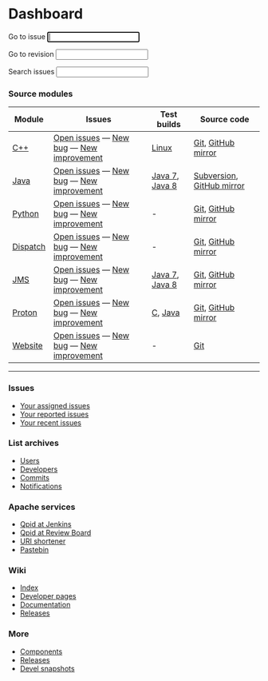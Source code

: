 # Dashboard

<div id="-dashboard-forms" class="feature">
  <form id="-jira-goto-form">
    Go to <span class="accesskey">i</span>ssue <input name="jira" accesskey="i" autofocus="autofocus" tabindex="1"/>
  </form>

  <form id="-viewvc-goto-form" action="http://svn.apache.org/viewvc" method="get">
    <input type="hidden" name="view" value="revision"/>
    Go to <span class="accesskey">r</span>evision <input type="text" name="revision" accesskey="r" tabindex="2"/>
  </form>

  <form id="-jira-search-form">
    <span class="accesskey">S</span>earch issues <input name="text" type="text" accesskey="s" tabindex="3"/>
  </form>
</div>

### Source modules

<div id="-source-modules" class="scroll" markdown="1">

| Module | Issues | Test builds | Source code |
| ------ | ------ | ----------- | ----------- |
| [C++]({{site_url}}/components/cpp-broker/index.html) | [Open issues](https://issues.apache.org/jira/issues/?jql=project%20%3D%20QPID%20AND%20resolution%20%3D%20Unresolved%20AND%20component%20in%20\(%22C%2B%2B%20Broker%22%2C%20%22C%2B%2B%20Client%22%2C%20%22C%2B%2B%20Clustering%22%2C%20%22Dot%20Net%20Client%22%2C%20%22Perl%20Client%22%2C%20%22Python%20Tools%22%2C%20%22Qpid%20Managment%20Framework%22%2C%20%22Ruby%20Client%22\)%20ORDER%20BY%20priority%20DESC) &#x2014; [New bug](https://issues.apache.org/jira/secure/CreateIssueDetails!init.jspa?pid=12310520&issuetype=1&components=12311395&components=12311396&summary=[Enter%20a%20brief%20description]&priority=3) &#x2014; [New improvement](https://issues.apache.org/jira/secure/CreateIssueDetails!init.jspa?pid=12310520&issuetype=4&components=12311395&components=12311396&summary=[Enter%20a%20brief%20description]&priority=3) | [Linux](https://builds.apache.org/view/M-R/view/Qpid/job/Qpid-cpp-trunk-test/) | [Git](https://git-wip-us.apache.org/repos/asf/qpid-cpp.git), [GitHub mirror](https://github.com/apache/qpid-cpp) |
| [Java]({{site_url}}/components/java-broker/index.html) | [Open issues](https://issues.apache.org/jira/issues/?jql=project%20%3D%20QPID%20AND%20resolution%20%3D%20Unresolved%20AND%20component%20in%20\(%22Java%20Broker%22%2C%20%22Java%20Client%22%2C%20%22Java%20Common%22%2C%20%22Java%20Management%20%3A%20JMX%20Console%22%2C%20%22Java%20Performance%20Tests%22%2C%20%22Java%20Tests%22%2C%20%22Java%20Tools%22%2C%20JCA\)%20ORDER%20BY%20priority%20DESC) &#x2014; [New bug](https://issues.apache.org/jira/secure/CreateIssueDetails!init.jspa?pid=12310520&issuetype=1&components=12311388&components=12311389&summary=[Enter%20a%20brief%20description]&priority=3) &#x2014; [New improvement](https://issues.apache.org/jira/secure/CreateIssueDetails!init.jspa?pid=12310520&issuetype=4&components=12311388&components=12311389&summary=[Enter%20a%20brief%20description]&priority=3) | [Java 7](https://builds.apache.org/view/M-R/view/Qpid/job/Qpid-Java-Java-Test-IBMJDK1.7/), [Java 8](https://builds.apache.org/view/M-R/view/Qpid/job/Qpid-Java-Java-Test-JDK1.8/) | [Subversion](https://svn.apache.org/repos/asf/qpid/java/trunk), [GitHub mirror](https://github.com/apache/qpid-java) |
| [Python]({{site_url}}/components/messaging-api/index.html) | [Open issues](https://issues.apache.org/jira/issues/?jql=project%20%3D%20QPID%20AND%20resolution%20%3D%20Unresolved%20AND%20component%20in%20\(%22Python%20Client%22%2C%20%22Python%20Test%20Suite%22\)%20ORDER%20BY%20priority%20DESC) &#x2014; [New bug](https://issues.apache.org/jira/secure/CreateIssueDetails!init.jspa?pid=12310520&issuetype=1&components=12311544&summary=[Enter%20a%20brief%20description]&priority=3) &#x2014; [New improvement](https://issues.apache.org/jira/secure/CreateIssueDetails!init.jspa?pid=12310520&issuetype=4&components=12311544&summary=[Enter%20a%20brief%20description]&priority=3) | - | [Git](https://git-wip-us.apache.org/repos/asf/qpid-python.git), [GitHub mirror](https://github.com/apache/qpid-python) |
| [Dispatch]({{site_url}}/components/dispatch-router/index.html) | [Open issues](https://issues.apache.org/jira/issues/?jql=project%20%3D%20DISPATCH%20AND%20resolution%20%3D%20Unresolved%20ORDER%20BY%20priority%20DESC) &#x2014; [New bug](https://issues.apache.org/jira/secure/CreateIssueDetails!init.jspa?pid=12315321&issuetype=1&summary=[Enter%20a%20brief%20description]&priority=3) &#x2014; [New improvement](https://issues.apache.org/jira/secure/CreateIssueDetails!init.jspa?pid=12315321&issuetype=4&summary=[Enter%20a%20brief%20description]&priority=3) | - | [Git](https://git-wip-us.apache.org/repos/asf/qpid-dispatch.git), [GitHub mirror](https://github.com/apache/qpid-dispatch) |
| [JMS]({{site_url}}/components/jms/index.html) | [Open issues](https://issues.apache.org/jira/issues/?jql=project%20%3D%20QPIDJMS%20AND%20resolution%20%3D%20Unresolved%20ORDER%20BY%20priority%20DESC) &#x2014; [New bug](https://issues.apache.org/jira/secure/CreateIssueDetails!init.jspa?pid=12314524&issuetype=1&summary=[Enter%20a%20brief%20description]&priority=3) &#x2014; [New improvement](https://issues.apache.org/jira/secure/CreateIssueDetails!init.jspa?pid=12314524&issuetype=4&summary=[Enter%20a%20brief%20description]&priority=3) | [Java 7](https://builds.apache.org/view/M-R/view/Qpid/job/Qpid-JMS-Test-JDK7/), [Java 8](https://builds.apache.org/view/M-R/view/Qpid/job/Qpid-JMS-Test-JDK8/) | [Git](https://git-wip-us.apache.org/repos/asf/qpid-jms.git), [GitHub mirror](https://github.com/apache/qpid-jms) |
| [Proton]({{site_url}}/proton/index.html) | [Open issues](https://issues.apache.org/jira/issues/?jql=project%20%3D%20PROTON%20AND%20resolution%20%3D%20Unresolved%20ORDER%20BY%20priority%20DESC) &#x2014; [New bug](https://issues.apache.org/jira/secure/CreateIssueDetails!init.jspa?pid=12313720&issuetype=1&summary=[Enter%20a%20brief%20description]&priority=3) &#x2014; [New improvement](https://issues.apache.org/jira/secure/CreateIssueDetails!init.jspa?pid=12313720&issuetype=4&summary=[Enter%20a%20brief%20description]&priority=3) | [C](https://builds.apache.org/view/M-R/view/Qpid/job/Qpid-proton-c/), [Java](https://builds.apache.org/view/M-R/view/Qpid/job/Qpid-proton-j/) | [Git](https://git-wip-us.apache.org/repos/asf/qpid-proton.git), [GitHub mirror](https://github.com/apache/qpid-proton) |
| [Website](https://git-wip-us.apache.org/repos/asf?p=qpid-site.git;a=blob_plain;f=README.md;hb=HEAD) | [Open issues](https://issues.apache.org/jira/issues/?jql=project%20%3D%20QPID%20AND%20resolution%20%3D%20Unresolved%20AND%20component%20%3D%20Website%20ORDER%20BY%20priority%20DESC) &#x2014; [New bug](https://issues.apache.org/jira/secure/CreateIssueDetails!init.jspa?pid=12310520&issuetype=1&components=12312307&summary=[Enter%20a%20brief%20description]&priority=3) &#x2014; [New improvement](https://issues.apache.org/jira/secure/CreateIssueDetails!init.jspa?pid=12310520&issuetype=4&components=12312307&summary=[Enter%20a%20brief%20description]&priority=3) | - | [Git](https://git-wip-us.apache.org/repos/asf/qpid-site.git) |

</div>

---

<section id="-dashboard-links" class="flex" markdown="1">
<section markdown="1">

### Issues

 - [Your assigned issues](https://issues.apache.org/jira/issues/?filter=-1)
 - [Your reported issues](https://issues.apache.org/jira/issues/?filter=-2)
 - [Your recent issues](https://issues.apache.org/jira/issues/?filter=-3)

</section>
<section markdown="1">

### List archives

 - [Users](http://qpid.2158936.n2.nabble.com/Apache-Qpid-users-f2158936.html)
 - [Developers](http://qpid.2158936.n2.nabble.com/Apache-Qpid-developers-f7254403.html)
 - [Commits](http://qpid.2158936.n2.nabble.com/Apache-Qpid-commits-f7106555.html)
 - [Notifications](http://mail-archives.apache.org/mod_mbox/qpid-notifications/)

</section>
<section markdown="1">

### Apache services

 - [Qpid at Jenkins](https://builds.apache.org/view/M-R/view/Qpid/)
 - [Qpid at Review Board](https://reviews.apache.org/groups/qpid/)
 - [URI shortener](http://s.apache.org/)
 - [Pastebin](https://paste.apache.org/)

</section>
<section markdown="1">

### Wiki

 - [Index](https://cwiki.apache.org/confluence/display/qpid/Index)
 - [Developer pages](https://cwiki.apache.org/confluence/display/qpid/developer+pages)
 - [Documentation](https://cwiki.apache.org/confluence/display/qpid/documentation)
 - [Releases](https://cwiki.apache.org/confluence/display/qpid/Releases)

</section>
<section markdown="1">

### More

 - [Components]({{site_url}}/components/index.html)
 - [Releases]({{site_url}}/releases/index.html)
 - [Devel snapshots]({{site_url}}/releases/index.html#development-snapshots)

</section>
</section>
